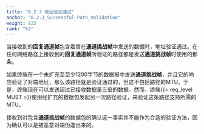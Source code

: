 ```yaml
---
title: "8.2.3 地址验证通过"
anchor: "8.2.3_Successful_Path_Validation"
weight: 823
rank: "h3"
---
```


当接收到的**回复通道帧**包含着曾在**通道挑战帧**中发送的数据时，地址验证通过。在任何网络路径上接收到的**回复通道帧**所验证的路径都是发送**通道挑战帧**时使用的那条。

如果终端在一个未扩充至至少1200字节的数据报中发送**通道挑战帧**，并且它的响应验证了对端地址，那么该路径就是验证通过的，但这不包括路径的MTU。于是，终端现在可以发送超过已接收数据量三倍的数据。然而，终端{{< req_level MUST >}}使用经扩充的数据包发起另一次路径验证，来验证这条路径支持所需的MTU。

接收到对包含**通道挑战帧**的数据包的确认这一事实并不能作为合适的验证方法，因为确认可以是被恶意对端伪造出来的。
